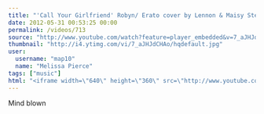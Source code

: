 ```yaml
---
title: "'Call Your Girlfriend' Robyn/ Erato cover by Lennon & Maisy Stella"
date: 2012-05-31 00:53:25 00:00
permalink: /videos/713
source: "http://www.youtube.com/watch?feature=player_embedded&v=7_aJHJdCHAo#!"
thumbnail: "http://i4.ytimg.com/vi/7_aJHJdCHAo/hqdefault.jpg"
user:
  username: "map10"
  name: "Melissa Pierce"
tags: ["music"]
html: "<iframe width=\"640\" height=\"360\" src=\"http://www.youtube.com/embed/7_aJHJdCHAo?wmode=transparent&fs=1&feature=oembed\" frameborder=\"0\" allowfullscreen></iframe>"
---
```


Mind blown